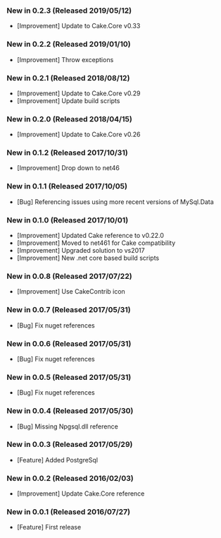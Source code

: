 ### New in 0.2.3 (Released 2019/05/12)
* [Improvement] Update to Cake.Core v0.33

### New in 0.2.2 (Released 2019/01/10)
* [Improvement] Throw exceptions

### New in 0.2.1 (Released 2018/08/12)
* [Improvement] Update to Cake.Core v0.29
* [Improvement] Update build scripts

### New in 0.2.0 (Released 2018/04/15)
* [Improvement] Update to Cake.Core v0.26

### New in 0.1.2 (Released 2017/10/31)
* [Improvement] Drop down to net46

### New in 0.1.1 (Released 2017/10/05)
* [Bug] Referencing issues using more recent versions of MySql.Data

### New in 0.1.0 (Released 2017/10/01)
* [Improvement] Updated Cake reference to v0.22.0
* [Improvement] Moved to net461 for Cake compatibility
* [Improvement] Upgraded solution to vs2017
* [Improvement] New .net core based build scripts

### New in 0.0.8 (Released 2017/07/22)
* [Improvement] Use CakeContrib icon

### New in 0.0.7 (Released 2017/05/31)
* [Bug] Fix nuget references

### New in 0.0.6 (Released 2017/05/31)
* [Bug] Fix nuget references

### New in 0.0.5 (Released 2017/05/31)
* [Bug] Fix nuget references

### New in 0.0.4 (Released 2017/05/30)
* [Bug] Missing Npgsql.dll reference

### New in 0.0.3 (Released 2017/05/29)
* [Feature] Added PostgreSql

### New in 0.0.2 (Released 2016/02/03)
* [Improvement] Update Cake.Core reference

### New in 0.0.1 (Released 2016/07/27)
* [Feature] First release
